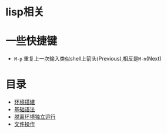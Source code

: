 # lisp相关



# 一些快捷键

* `M-p` 重复上一次输入类似shell上箭头(Previous),相反是`M-n`(Next)

# 目录

* [环境搭建](env)
* [基础语法](syntax)
* [脱离环境独立运行](standalone)
* [文件操作](file)


